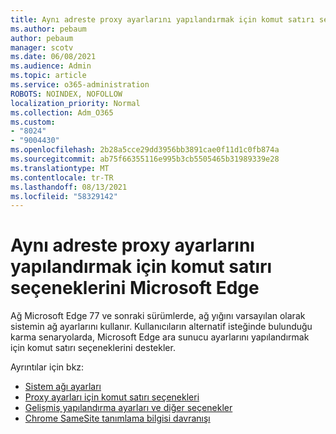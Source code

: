 ```yaml
---
title: Aynı adreste proxy ayarlarını yapılandırmak için komut satırı seçeneklerini Microsoft Edge
ms.author: pebaum
author: pebaum
manager: scotv
ms.date: 06/08/2021
ms.audience: Admin
ms.topic: article
ms.service: o365-administration
ROBOTS: NOINDEX, NOFOLLOW
localization_priority: Normal
ms.collection: Adm_O365
ms.custom:
- "8024"
- "9004430"
ms.openlocfilehash: 2b28a5cce29dd3956bb3891cae0f11d1c0fb874a
ms.sourcegitcommit: ab75f66355116e995b3cb5505465b31989339e28
ms.translationtype: MT
ms.contentlocale: tr-TR
ms.lasthandoff: 08/13/2021
ms.locfileid: "58329142"
---
```

# <a name="use-command-line-options-to-configure-proxy-settings-in-microsoft-edge"></a>Aynı adreste proxy ayarlarını yapılandırmak için komut satırı seçeneklerini Microsoft Edge

Ağ Microsoft Edge 77 ve sonraki sürümlerde, ağ yığını varsayılan olarak sistemin ağ ayarlarını kullanır. Kullanıcıların alternatif isteğinde bulunduğu karma senaryolarda, Microsoft Edge ara sunucu ayarlarını yapılandırmak için komut satırı seçeneklerini destekler. 

Ayrıntılar için bkz:

- [Sistem ağı ayarları](https://docs.microsoft.com/deployedge/edge-learnmore-cmdline-options-proxy-settings#system-network-settings)
- [Proxy ayarları için komut satırı seçenekleri](https://docs.microsoft.com/deployedge/edge-learnmore-cmdline-options-proxy-settings#system-network-settings)
- [Gelişmiş yapılandırma ayarları ve diğer seçenekler](https://go.microsoft.com/fwlink/?linkid=2134293)
- [Chrome SameSite tanımlama bilgisi davranışı](https://docs.microsoft.com/office365/troubleshoot/miscellaneous/chrome-behavior-affects-applications)
